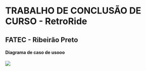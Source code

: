 # TRABALHO DE CONCLUSÃO DE CURSO - RetroRide

## FATEC - Ribeirão Preto

#### Diagrama de caso de usooo
<img src="![alt text](assets/diagrama01.jpeg)">
